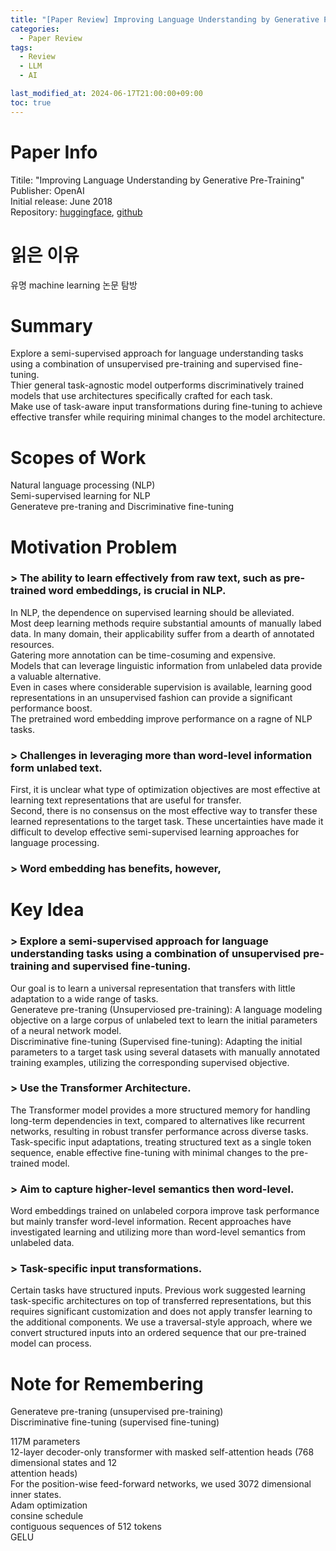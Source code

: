 ```yaml
---
title: "[Paper Review] Improving Language Understanding by Generative Pre-Training"
categories:
  - Paper Review
tags:
  - Review
  - LLM
  - AI

last_modified_at: 2024-06-17T21:00:00+09:00
toc: true
---
```


# Paper Info
Titile: "Improving Language Understanding by Generative Pre-Training"  
Publisher: OpenAI  
Initial release: June 2018  
Repository: [huggingface](https://github.com/huggingface/transformers), [github](https://github.com/openai/finetune-transformer-lm)

# 읽은 이유
유명 machine learning 논문 탐방

# Summary
Explore a semi-supervised approach for language understanding tasks using a combination of unsupervised pre-training and supervised fine-tuning.  
Thier general task-agnostic model outperforms discriminatively trained models that use architectures specifically crafted for each task.  
Make use of task-aware input transformations during fine-tuning to achieve effective transfer while requiring minimal changes to the model architecture.  

# Scopes of Work
Natural language processing (NLP)  
Semi-supervised learning for NLP  
Generateve pre-traning and Discriminative fine-tuning  

# Motivation Problem
### > The ability to learn effectively from raw text, such as pre-trained word embeddings, is crucial in NLP.
In NLP, the dependence on supervised learning should be alleviated.  
Most deep learning methods require substantial amounts of manually labed data.
In many domain, their applicability suffer from a dearth of annotated resources.  
Gatering more annotation can be time-cosuming and expensive.  
Models that can leverage linguistic information from unlabeled data provide a valuable alternative.  
Even in cases where considerable supervision is available, learning good representations in an unsupervised fashion can provide a significant performance boost.  
The pretrained word embedding improve performance on a ragne of NLP tasks.

### > Challenges in leveraging more than word-level information form unlabed text.
First, it is unclear what type of optimization objectives are most effective at learning text representations that are useful for transfer.  
Second, there is no consensus on the most effective way to transfer these learned representations to the target task.
These uncertainties have made it difficult to develop effective semi-supervised learning approaches for language processing.  

### > Word embedding has benefits, however, 

# Key Idea
### > Explore a semi-supervised approach for language understanding tasks using a combination of unsupervised pre-training and supervised fine-tuning.  
Our goal is to learn a universal representation that transfers with little adaptation to a wide range of tasks.  
Generateve pre-traning (Unsuperviosed pre-training): A language modeling objective on a large corpus of unlabeled text to learn the initial parameters of a neural network model.  
Discriminative fine-tuning (Supervised fine-tuning): Adapting the initial parameters to a target task using several datasets with manually annotated training examples, utilizing the corresponding supervised objective.

### > Use the Transformer Architecture.  
The Transformer model provides a more structured memory for handling long-term dependencies in text, compared to alternatives like recurrent networks, resulting in robust transfer performance across diverse tasks.  
Task-specific input adaptations, treating structured text as a single token sequence, enable effective fine-tuning with minimal changes to the pre-trained model.  

### > Aim to capture higher-level semantics then word-level.
Word embeddings trained on unlabeled corpora improve task performance but mainly transfer word-level information.
Recent approaches have investigated learning and utilizing more than word-level semantics from unlabeled data.

### > Task-specific input transformations.
Certain tasks have structured inputs.
Previous work suggested learning task-specific architectures on top of transferred representations, but this requires significant customization and does not apply transfer learning to the additional components.
We use a traversal-style approach, where we convert structured inputs into an ordered sequence that our pre-trained model can process.


# Note for Remembering
Generateve pre-traning (unsupervised pre-training)  
Discriminative fine-tuning (supervised fine-tuning)  

117M parameters  
12-layer decoder-only transformer with masked self-attention heads (768 dimensional states and 12  
attention heads)  
For the position-wise feed-forward networks, we used 3072 dimensional inner states.  
Adam optimization  
consine schedule  
contiguous sequences of 512 tokens  
GELU  
